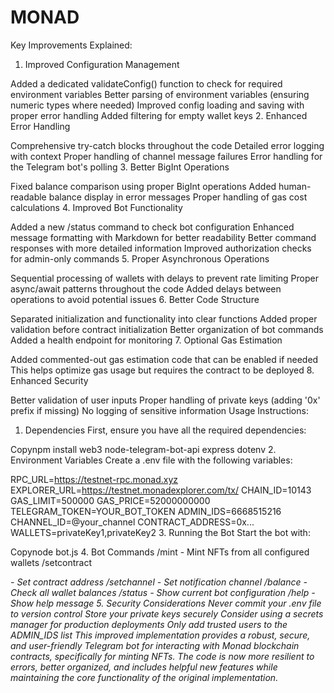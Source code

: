 # MONAD

Key Improvements Explained:
1. Improved Configuration Management

Added a dedicated validateConfig() function to check for required environment variables
Better parsing of environment variables (ensuring numeric types where needed)
Improved config loading and saving with proper error handling
Added filtering for empty wallet keys
2. Enhanced Error Handling

Comprehensive try-catch blocks throughout the code
Detailed error logging with context
Proper handling of channel message failures
Error handling for the Telegram bot's polling
3. Better BigInt Operations

Fixed balance comparison using proper BigInt operations
Added human-readable balance display in error messages
Proper handling of gas cost calculations
4. Improved Bot Functionality

Added a new /status command to check bot configuration
Enhanced message formatting with Markdown for better readability
Better command responses with more detailed information
Improved authorization checks for admin-only commands
5. Proper Asynchronous Operations

Sequential processing of wallets with delays to prevent rate limiting
Proper async/await patterns throughout the code
Added delays between operations to avoid potential issues
6. Better Code Structure

Separated initialization and functionality into clear functions
Added proper validation before contract initialization
Better organization of bot commands
Added a health endpoint for monitoring
7. Optional Gas Estimation

Added commented-out gas estimation code that can be enabled if needed
This helps optimize gas usage but requires the contract to be deployed
8. Enhanced Security

Better validation of user inputs
Proper handling of private keys (adding '0x' prefix if missing)
No logging of sensitive information
Usage Instructions:
1. Dependencies
First, ensure you have all the required dependencies:

Copynpm install web3 node-telegram-bot-api express dotenv
2. Environment Variables
Create a .env file with the following variables:

RPC_URL=https://testnet-rpc.monad.xyz
EXPLORER_URL=https://testnet.monadexplorer.com/tx/
CHAIN_ID=10143
GAS_LIMIT=500000
GAS_PRICE=52000000000
TELEGRAM_TOKEN=YOUR_BOT_TOKEN
ADMIN_IDS=6668515216
CHANNEL_ID=@your_channel
CONTRACT_ADDRESS=0x...
WALLETS=privateKey1,privateKey2
3. Running the Bot
Start the bot with:

Copynode bot.js
4. Bot Commands
/mint - Mint NFTs from all configured wallets
/setcontract <address> - Set contract address
/setchannel <channel> - Set notification channel
/balance - Check all wallet balances
/status - Show current bot configuration
/help - Show help message
5. Security Considerations
Never commit your .env file to version control
Store your private keys securely
Consider using a secrets manager for production deployments
Only add trusted users to the ADMIN_IDS list
This improved implementation provides a robust, secure, and user-friendly Telegram bot for interacting with Monad blockchain contracts, specifically for minting NFTs. The code is now more resilient to errors, better organized, and includes helpful new features while maintaining the core functionality of the original implementation.
